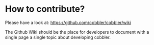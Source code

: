 # How to contribute?

Please have a look at: <https://github.com/cobbler/cobbler/wiki>

The Github Wiki should be the place for developers to document with a single page a single topic about developing
cobbler.
